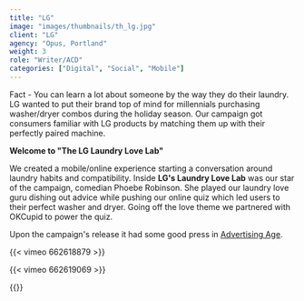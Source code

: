 ```yaml
---
title: "LG"
image: "images/thumbnails/th_lg.jpg"
client: "LG"
agency: "Opus, Portland"
weight: 3
role: "Writer/ACD"
categories: ["Digital", "Social", "Mobile"]
---
```


Fact - You can learn a lot about someone by the way they do their laundry.  
LG wanted to put their brand top of mind for millennials purchasing washer/dryer combos during the holiday season. Our campaign got consumers familiar with LG products by matching them up with their perfectly paired machine.

**Welcome to "The LG Laundry Love Lab"**

We created a mobile/online experience starting a conversation around laundry habits and compatibility. Inside **LG's Laundry Love Lab** was our star of the campaign, comedian Phoebe Robinson. She played our laundry love guru dishing out advice while pushing our online quiz which led users to their perfect washer and dryer. Going off the love theme we partnered with OKCupid to power the quiz.  

Upon the campaign's release it had some good press in [Advertising Age](https://adage.com/article/marketing-news-strategy/lg-okcupid-and-phoebe-robinson-hook-laundry-appliance-ads/2375171).

{{< vimeo 662618879 >}}   

{{< vimeo 662619069 >}}   

{{<img-responsive src="/images/portfolio/lg/QuizImage.png">}}
